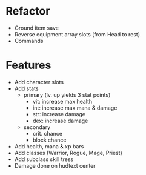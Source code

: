 # Refactor
- Ground item save
- Reverse equipment array slots (from Head to rest)
- Commands

# Features
- Add character slots
- Add stats
    - primary (lv. up yields 3 stat points)
        - vit: increase max health
        - int: increase max mana & damage
        - str: increase damage
        - dex: increase damage
    - secondary
        - crit. chance
        - block chance
- Add health, mana & xp bars
- Add classes (Warrior, Rogue, Mage, Priest)
- Add subclass skill tress
- Damage done on hudtext center